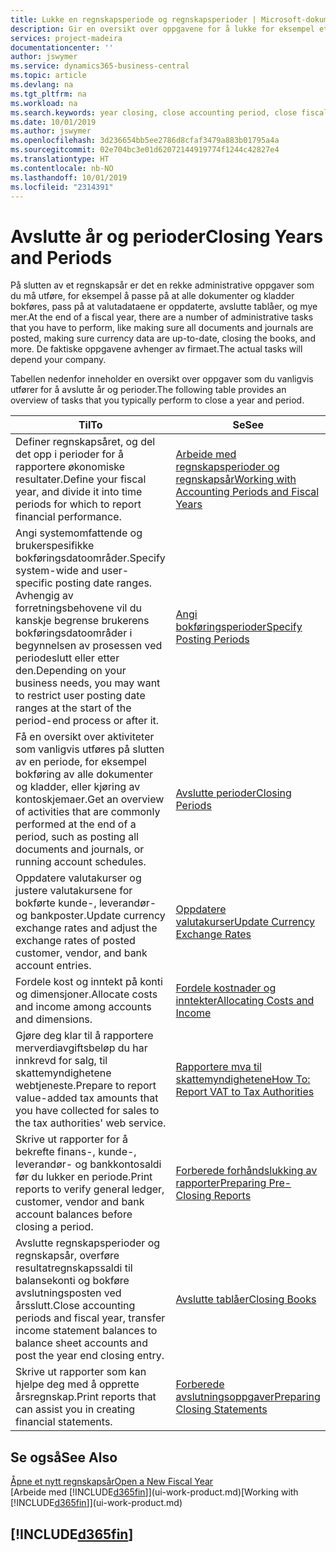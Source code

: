 ```yaml
---
title: Lukke en regnskapsperiode og regnskapsperioder | Microsoft-dokumentasjon
description: Gir en oversikt over oppgavene for å lukke for eksempel et regnskapsår eller en regnskapsperiode og sørge for at dokumenter og kladder er bokført, og for å kontrollere banksaldoer.
services: project-madeira
documentationcenter: ''
author: jswymer
ms.service: dynamics365-business-central
ms.topic: article
ms.devlang: na
ms.tgt_pltfrm: na
ms.workload: na
ms.search.keywords: year closing, close accounting period, close fiscal year, bank account detailed trial balance
ms.date: 10/01/2019
ms.author: jswymer
ms.openlocfilehash: 3d236654bb5ee2786d8cfaf3479a883b01795a4a
ms.sourcegitcommit: 02e704bc3e01d62072144919774f1244c42827e4
ms.translationtype: HT
ms.contentlocale: nb-NO
ms.lasthandoff: 10/01/2019
ms.locfileid: "2314391"
---
```

# <a name="closing-years-and-periods"></a><span data-ttu-id="84819-103">Avslutte år og perioder</span><span class="sxs-lookup"><span data-stu-id="84819-103">Closing Years and Periods</span></span>
<span data-ttu-id="84819-104">På slutten av et regnskapsår er det en rekke administrative oppgaver som du må utføre, for eksempel å passe på at alle dokumenter og kladder bokføres, pass på at valutadataene er oppdaterte, avslutte tablåer, og mye mer.</span><span class="sxs-lookup"><span data-stu-id="84819-104">At the end of a fiscal year, there are a number of administrative tasks that you have to perform, like making sure all documents and journals are posted, making sure currency data are up-to-date, closing the books, and more.</span></span> <span data-ttu-id="84819-105">De faktiske oppgavene avhenger av firmaet.</span><span class="sxs-lookup"><span data-stu-id="84819-105">The actual tasks will depend your company.</span></span>

<span data-ttu-id="84819-106">Tabellen nedenfor inneholder en oversikt over oppgaver som du vanligvis utfører for å avslutte år og perioder.</span><span class="sxs-lookup"><span data-stu-id="84819-106">The following table provides an overview of tasks that you typically perform to close a year and period.</span></span>

| <span data-ttu-id="84819-107">Til</span><span class="sxs-lookup"><span data-stu-id="84819-107">To</span></span> | <span data-ttu-id="84819-108">Se</span><span class="sxs-lookup"><span data-stu-id="84819-108">See</span></span> |
| --- | --- |
| <span data-ttu-id="84819-109">Definer regnskapsåret, og del det opp i perioder for å rapportere økonomiske resultater.</span><span class="sxs-lookup"><span data-stu-id="84819-109">Define your fiscal year, and divide it into time periods for which to report financial performance.</span></span> | [<span data-ttu-id="84819-110">Arbeide med regnskapsperioder og regnskapsår</span><span class="sxs-lookup"><span data-stu-id="84819-110">Working with Accounting Periods and Fiscal Years</span></span>](finance-accounting-periods-and-fiscal-years.md)|
| <span data-ttu-id="84819-111">Angi systemomfattende og brukerspesifikke bokføringsdatoområder.</span><span class="sxs-lookup"><span data-stu-id="84819-111">Specify system-wide and user-specific posting date ranges.</span></span> <span data-ttu-id="84819-112">Avhengig av forretningsbehovene vil du kanskje begrense brukerens bokføringsdatoområder i begynnelsen av prosessen ved periodeslutt eller etter den.</span><span class="sxs-lookup"><span data-stu-id="84819-112">Depending on your business needs, you may want to restrict user posting date ranges at the start of the period-end process or after it.</span></span> |[<span data-ttu-id="84819-113">Angi bokføringsperioder</span><span class="sxs-lookup"><span data-stu-id="84819-113">Specify Posting Periods</span></span>](finance-how-specify-posting-periods.md) |
| <span data-ttu-id="84819-114">Få en oversikt over aktiviteter som vanligvis utføres på slutten av en periode, for eksempel bokføring av alle dokumenter og kladder, eller kjøring av kontoskjemaer.</span><span class="sxs-lookup"><span data-stu-id="84819-114">Get an overview of activities that are commonly performed at the end of a period, such as posting all documents and journals, or running account schedules.</span></span> |[<span data-ttu-id="84819-115">Avslutte perioder</span><span class="sxs-lookup"><span data-stu-id="84819-115">Closing Periods</span></span>](year-how-complete-period-end-processes.md) |
| <span data-ttu-id="84819-116">Oppdatere valutakurser og justere valutakursene for bokførte kunde-, leverandør- og bankposter.</span><span class="sxs-lookup"><span data-stu-id="84819-116">Update currency exchange rates and adjust the exchange rates of posted customer, vendor, and bank account entries.</span></span> |[<span data-ttu-id="84819-117">Oppdatere valutakurser</span><span class="sxs-lookup"><span data-stu-id="84819-117">Update Currency Exchange Rates</span></span>](finance-how-update-currencies.md) |
| <span data-ttu-id="84819-118">Fordele kost og inntekt på konti og dimensjoner.</span><span class="sxs-lookup"><span data-stu-id="84819-118">Allocate costs and income among accounts and dimensions.</span></span> |[<span data-ttu-id="84819-119">Fordele kostnader og inntekter</span><span class="sxs-lookup"><span data-stu-id="84819-119">Allocating Costs and Income</span></span>](year-allocate-costs-income.md) |
| <span data-ttu-id="84819-120">Gjøre deg klar til å rapportere merverdiavgiftsbeløp du har innkrevd for salg, til skattemyndighetene webtjeneste.</span><span class="sxs-lookup"><span data-stu-id="84819-120">Prepare to report value-added tax amounts that you have collected for sales to the tax authorities' web service.</span></span> |[<span data-ttu-id="84819-121">Rapportere mva til skattemyndighetene</span><span class="sxs-lookup"><span data-stu-id="84819-121">How To: Report VAT to Tax Authorities</span></span>](finance-how-report-vat.md)|
| <span data-ttu-id="84819-122">Skrive ut rapporter for å bekrefte finans-, kunde-, leverandør- og bankkontosaldi før du lukker en periode.</span><span class="sxs-lookup"><span data-stu-id="84819-122">Print reports to verify general ledger, customer, vendor and bank account balances before closing a period.</span></span> |[<span data-ttu-id="84819-123">Forberede forhåndslukking av rapporter</span><span class="sxs-lookup"><span data-stu-id="84819-123">Preparing Pre-Closing Reports</span></span>](year-prepare-preclose-reports.md) |
| <span data-ttu-id="84819-124">Avslutte regnskapsperioder og regnskapsår, overføre resultatregnskapssaldi til balansekonti og bokføre avslutningsposten ved årsslutt.</span><span class="sxs-lookup"><span data-stu-id="84819-124">Close accounting periods and fiscal year, transfer income statement balances to balance sheet accounts and post the year end closing entry.</span></span> |[<span data-ttu-id="84819-125">Avslutte tablåer</span><span class="sxs-lookup"><span data-stu-id="84819-125">Closing Books</span></span>](year-close-books.md) |
| <span data-ttu-id="84819-126">Skrive ut rapporter som kan hjelpe deg med å opprette årsregnskap.</span><span class="sxs-lookup"><span data-stu-id="84819-126">Print reports that can assist you in creating financial statements.</span></span> |[<span data-ttu-id="84819-127">Forberede avslutningsoppgaver</span><span class="sxs-lookup"><span data-stu-id="84819-127">Preparing Closing Statements</span></span>](year-prepare-close-statement.md) |

## <a name="see-also"></a><span data-ttu-id="84819-128">Se også</span><span class="sxs-lookup"><span data-stu-id="84819-128">See Also</span></span>
[<span data-ttu-id="84819-129">Åpne et nytt regnskapsår</span><span class="sxs-lookup"><span data-stu-id="84819-129">Open a New Fiscal Year</span></span>](finance-how-open-new-fiscal-year.md)  
<span data-ttu-id="84819-130">[Arbeide med [!INCLUDE[d365fin](includes/d365fin_md.md)]](ui-work-product.md)</span><span class="sxs-lookup"><span data-stu-id="84819-130">[Working with [!INCLUDE[d365fin](includes/d365fin_md.md)]](ui-work-product.md)</span></span>

## [!INCLUDE[d365fin](includes/free_trial_md.md)]  
 

